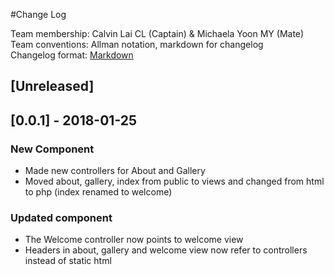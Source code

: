#Change Log

Team membership:  Calvin Lai CL (Captain) & Michaela Yoon MY (Mate)  
Team conventions: Allman notation, markdown for changelog  
Changelog format: [Markdown](https://github.com/adam-p/markdown-here/wiki/Markdown-Cheatsheet) 

## [Unreleased]

## [0.0.1] - 2018-01-25
### New Component
- Made new controllers for About and Gallery
- Moved about, gallery, index from public to views and changed from html to php (index renamed to welcome)

### Updated component
- The Welcome controller now points to welcome view
- Headers in about, gallery and welcome view now refer to controllers instead of static html
